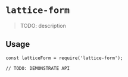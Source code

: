 # `lattice-form`

> TODO: description

## Usage

```
const latticeForm = require('lattice-form');

// TODO: DEMONSTRATE API
```
